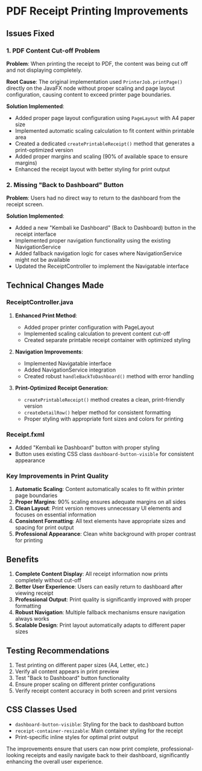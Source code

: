 # PDF Receipt Printing Improvements

## Issues Fixed

### 1. PDF Content Cut-off Problem
**Problem**: When printing the receipt to PDF, the content was being cut off and not displaying completely.

**Root Cause**: The original implementation used `PrinterJob.printPage()` directly on the JavaFX node without proper scaling and page layout configuration, causing content to exceed printer page boundaries.

**Solution Implemented**:
- Added proper page layout configuration using `PageLayout` with A4 paper size
- Implemented automatic scaling calculation to fit content within printable area
- Created a dedicated `createPrintableReceipt()` method that generates a print-optimized version
- Added proper margins and scaling (90% of available space to ensure margins)
- Enhanced the receipt layout with better styling for print output

### 2. Missing "Back to Dashboard" Button
**Problem**: Users had no direct way to return to the dashboard from the receipt screen.

**Solution Implemented**:
- Added a new "Kembali ke Dashboard" (Back to Dashboard) button in the receipt interface
- Implemented proper navigation functionality using the existing NavigationService
- Added fallback navigation logic for cases where NavigationService might not be available
- Updated the ReceiptController to implement the Navigatable interface

## Technical Changes Made

### ReceiptController.java
1. **Enhanced Print Method**:
   - Added proper printer configuration with PageLayout
   - Implemented scaling calculation to prevent content cut-off
   - Created separate printable receipt container with optimized styling

2. **Navigation Improvements**:
   - Implemented Navigatable interface
   - Added NavigationService integration
   - Created robust `handleBackToDashboard()` method with error handling

3. **Print-Optimized Receipt Generation**:
   - `createPrintableReceipt()` method creates a clean, print-friendly version
   - `createDetailRow()` helper method for consistent formatting
   - Proper styling with appropriate font sizes and colors for printing

### Receipt.fxml
- Added "Kembali ke Dashboard" button with proper styling
- Button uses existing CSS class `dashboard-button-visible` for consistent appearance

### Key Improvements in Print Quality
1. **Automatic Scaling**: Content automatically scales to fit within printer page boundaries
2. **Proper Margins**: 90% scaling ensures adequate margins on all sides
3. **Clean Layout**: Print version removes unnecessary UI elements and focuses on essential information
4. **Consistent Formatting**: All text elements have appropriate sizes and spacing for print output
5. **Professional Appearance**: Clean white background with proper contrast for printing

## Benefits
1. **Complete Content Display**: All receipt information now prints completely without cut-off
2. **Better User Experience**: Users can easily return to dashboard after viewing receipt
3. **Professional Output**: Print quality is significantly improved with proper formatting
4. **Robust Navigation**: Multiple fallback mechanisms ensure navigation always works
5. **Scalable Design**: Print layout automatically adapts to different paper sizes

## Testing Recommendations
1. Test printing on different paper sizes (A4, Letter, etc.)
2. Verify all content appears in print preview
3. Test "Back to Dashboard" button functionality
4. Ensure proper scaling on different printer configurations
5. Verify receipt content accuracy in both screen and print versions

## CSS Classes Used
- `dashboard-button-visible`: Styling for the back to dashboard button
- `receipt-container-resizable`: Main container styling for the receipt
- Print-specific inline styles for optimal print output

The improvements ensure that users can now print complete, professional-looking receipts and easily navigate back to their dashboard, significantly enhancing the overall user experience.